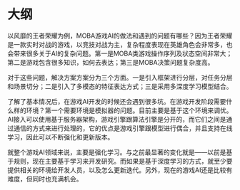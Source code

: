 
# 大纲


以风靡的王者荣耀为例，MOBA游戏AI的做法和遇到的问题有哪些？因为王者荣耀是一款实时对战的游戏，以竞技对战为主，复杂程度表现在英雄角色会非常多，也会带来很多关于AI的复杂问题。第一是MOBA类游戏操作序列及状态空间非常大；第二是游戏包含很多知识，如何去表达；第三是MOBA决策问题复杂度高。



对于这些问题，解决方案方案分为三个方面。一是引入框架进行分层，对任务分层和场景切分；二是引入了多模态的特征表达方式；三是采用多深度学习模型结合。



了解了基本情况后，在游戏AI开发的时候还会遇到很多坑。在游戏开发阶段需要什么样的环境？第一个需要环境是模拟器的问题。目前主要是基于这个环境来调优。AI接入可以使用基于服务器架构，游戏引擎跟算法引擎是分开的，而它们之间是通过通信的方式来进行处理的，它的优点是游戏引擎跟模型进行偶合，并且支持在线学习，因此可以不断强化和更新版本。

就整个游戏AI领域来说，主要是强化学习。与之前最显著的变化就是——以前是基于规则，现在主要基于学习来开发研究。而如果是基于深度学习的方式，就至少要提供相关的环境给开发人员，以及怎么更新迭代。另外，现在的游戏AI还是比较有难度，但同时也充满机会。
